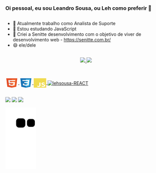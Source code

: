 
### Oi pessoal, eu sou Leandro Sousa, ou Leh como preferir 👋

##

- 🔭 Atualmente trabalho como Analista de Suporte
- 🌱 Estou estudando JavaScript
- 👯 Criei a Senitte desenvolvimento com o objetivo de viver de desenvolvimento web - https://senitte.com.br/
- 😄 ele/dele

##

<div align="center">
  <a href="https://github.com/lehsousa">
  <img height="180em" src="https://github-readme-stats.vercel.app/api?username=lehsousa&theme=nightowl&show_icons=true&include_all_commits=true&count_private=true"/>
  <img height="180em" src="https://github-readme-stats.vercel.app/api/top-langs/?username=lehsousa&layout=compact&langs_count=7&theme=nightowl"/>
</div>
  
 ##
  
  </div>
<div style="display: inline_block"><br>
  <img align="center" alt="lehousa-HTML" height="30" width="40" src="https://raw.githubusercontent.com/devicons/devicon/master/icons/html5/html5-original.svg">
  <img align="center" alt="lehsousa-CSS" height="30" width="40" src="https://raw.githubusercontent.com/devicons/devicon/master/icons/css3/css3-original.svg">
  <img align="center" alt="lehsousa-Js" height="30" width="40" src="https://raw.githubusercontent.com/devicons/devicon/master/icons/javascript/javascript-plain.svg">
  <img align="center" alt="lehsousa-REACT" height="30" width="40" src="https://raw.githubusercontent.com/devicons/devicon/master/icons/react/react-plain.svg">
 </div>
  
  ##
  
  <div> 
  
  <a href="https://www.instagram.com/lesousagzuis/" target="_blank"><img src="https://img.shields.io/badge/-Instagram-%23E4405F?style=for-the-badge&logo=instagram&logoColor=white" target="_blank"></a>
   	 <a href ="mailto:leandrosousa.work@gmail.com" target="_blank"><img src="https://img.shields.io/badge/Gmail-D14836?style=for-the-badge&logo=gmail&logoColor=white" target="_blank"></a>
    <a href="https://www.linkedin.com/in/leandrosousajesus/" target="_blank"><img src="https://img.shields.io/badge/-LinkedIn-%230077B5?style=for-the-badge&logo=linkedin&logoColor=white" target="_blank"></a> 
 
  ![Snake animation](https://github.com/lehsousa/lehsousa/blob/output/github-contribution-grid-snake.svg)
 
</div>


